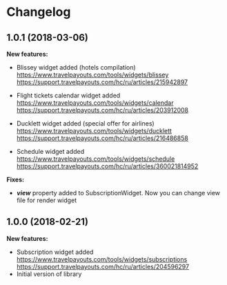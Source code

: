 Changelog
=========

1.0.1 (2018-03-06)
----------------------
**New features:**

* Blissey widget added (hotels compilation)
https://www.travelpayouts.com/tools/widgets/blissey
https://support.travelpayouts.com/hc/ru/articles/215942897

* Flight tickets calendar widget added
https://www.travelpayouts.com/tools/widgets/calendar
https://support.travelpayouts.com/hc/ru/articles/203912008

* Ducklett widget added (special offer for airlines)
https://www.travelpayouts.com/tools/widgets/ducklett
https://support.travelpayouts.com/hc/ru/articles/216486858

* Schedule widget added
https://www.travelpayouts.com/tools/widgets/schedule
https://support.travelpayouts.com/hc/ru/articles/360021814952

**Fixes:**

* ***view*** property added to SubscriptionWidget. Now you can change view file for render widget

1.0.0 (2018-02-21)
----------------------

**New features:**

 * Subscription widget added
 https://www.travelpayouts.com/tools/widgets/subscriptions
 https://support.travelpayouts.com/hc/ru/articles/204596297
 * Initial version of library